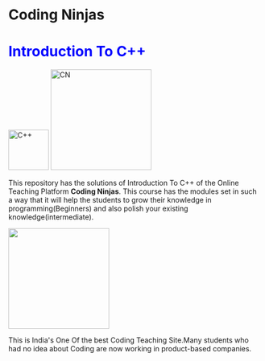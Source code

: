 # Coding Ninjas
<h1 style="color: blue;">Introduction To C++</h1>


<img src="https://user-images.githubusercontent.com/59994163/99360607-e1b85b00-28d6-11eb-90d5-38efcab6477f.png" alt="C++" width="80px">   <img src="https://user-images.githubusercontent.com/59994163/99361396-03fea880-28d8-11eb-9918-00edfa0e107d.png" alt="CN" width="200px">


This repository has the solutions of Introduction To C++ of the Online Teaching Platform <strong> Coding Ninjas</strong>.
This course has the modules set in such a way that it will help the students to grow their knowledge in programming(Beginners)
and also polish your existing knowledge(intermediate).

<img class="apps" src="https://user-images.githubusercontent.com/59994163/99361273-dc0f4500-28d7-11eb-83dd-6f81fc5ff299.png" width="200px">

This is India's One Of the best Coding Teaching Site.Many students who had no idea about Coding are now working in product-based companies.
